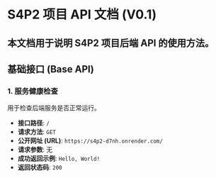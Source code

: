 # S4P2 项目 API 文档 (V0.1)

本文档用于说明 S4P2 项目后端 API 的使用方法。
---
## 基础接口 (Base API)

### 1. 服务健康检查
用于检查后端服务是否正常运行。

* **接口路径**: `/`
* **请求方法**: `GET`
* **公开网址 (URL)**: `https://s4p2-d7nh.onrender.com/`
* **请求参数**: 无
* **成功返回示例**: `Hello, World!`
* **返回状态码**: `200`